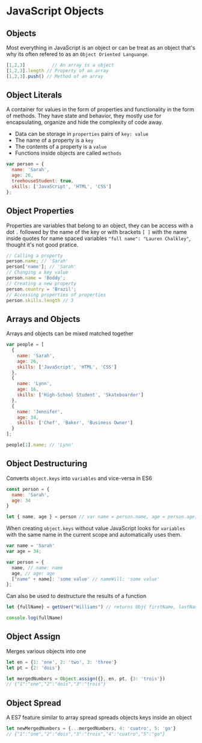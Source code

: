 # JavaScript Objects

## Objects
Most everything in JavaScript is an object or can be treat as an object that's why its often refered to as an `Object Oriented Languange`.

```js
[1,2,3] 	     // An array is a object
[1,2,3].length // Property of an array
[1,2,3].push() // Method of an array
```

## Object Literals
A container for values in the form of properties and functionality in the form of methods. They have state and behavior, they mostly use for encapsulating, organize and hide the complexity of code away.

- Data can be storage in `properties` pairs of `key: value`
- The name of a property is a `key`
- The contents of a property is a `value`
- Functions inside objects are called `methods`

```js
var person = {
  name: 'Sarah',
  age: 26,
  treehouseStudent: true,
  skills: ['JavaScript', 'HTML', 'CSS']
};
```

## Object Properties
Properties are variables that belong to an object, they can be access with a dot `.` followed by the name of the key or with brackets `[ ]` with the name inside quotes for name spaced variables `"full name": "Lauren Chalkley"`, thought it's not good pratice.


```js
// Calling a property
person.name; // 'Sarah'
person['name']; // 'Sarah'
// Changing a key value
person.name = 'Boddy';
// Creating a new property
person.country = 'Brazil';
// Accessing properties of properties
person.skills.length // 3
```

## Arrays and Objects
Arrays and objects can be mixed matched together

```js
var people = [
  {
    name: 'Sarah',
    age: 26,
    skills: ['JavaScript', 'HTML', 'CSS']
  },
  {
    name: 'Lynn',
    age: 16,
    skills: ['High-School Student', 'Skateboarder']
  },
  {
    name: 'Jennifer',
    age: 34,
    skills: ['Chef', 'Baker', 'Business Owner']
  }
];

people[1].name; // 'Lynn'
```

## Object Destructuring
Converts `object.keys` into `variables` and vice-versa in ES6

```js
const person = {
  name: 'Sarah',
  age: 34
}

let { name, age } = person // var name = person.name, age = person.age;
```

When creating `object.keys` without value JavaScript looks for `variables` with the same name in the current scope and automatically uses them.
```js
var name = 'Sarah'
var age = 34;

var person = {
  name, // name: name
  age, // age: age
  ["name" + name]: 'some value' // nameWill: 'some value'
};
```

Can also be used to destructure the results of a function
```js
let {fullName} = getUser("Williams") // returns Obj{ firstName, lastName, fullName .. }

console.log(fullName)
```

## Object Assign
Merges various objects into one

```js
let en = {1: 'one', 2: 'two', 3: 'three'}
let pt = {2: 'dois'}

let mergedNumbers = Object.assign({}, en, pt, {3: 'trois'})
// {"1":"one","2":"dois","3":"trois"}
```

## Object Spread
A ES7 feature similar to array spread spreads objects keys inside an object

```js
let newMergedNumbers = {...mergedNumbers, 4: 'cuatro', 5: 'go'}
// {"1":"one","2":"dois","3":"trois","4":"cuatro","5":"go"}
```
